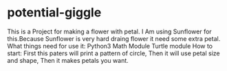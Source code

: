 # potential-giggle
This is a Project for making a flower with petal.
I Am using Sunflower for this.Because Sunflower is very hard draing flower it need some extra petal.
What things need for use it:
Python3
Math Module
Turtle module
How to start:
First this paters will print a pattern of circle,
Then it will use petal size and shape,
Then it makes petals you want.
